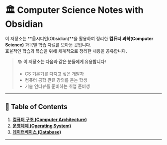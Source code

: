 
# 🏛️ Computer Science Notes with Obsidian

이 저장소는 **옵시디언(Obsidian)**을 활용하여 정리한 **컴퓨터 과학(Computer Science)** 과목별 학습 자료를 모아둔 곳입니다.  
효율적인 학습과 복습을 위해 체계적으로 정리한 내용을 공유합니다.  

> 📚 **이 저장소는 다음과 같은 분들에게 유용합니다!**  
> - CS 기본기를 다지고 싶은 개발자  
> - 컴퓨터 공학 관련 강의를 듣는 학생  
> - 기술 인터뷰를 준비하는 취업 준비생  

---

## 📖 Table of Contents

1. **[컴퓨터 구조 (Computer Architecture)](Computer%20Architecture.md)**
2. **[운영체제 (Operating System)](Operating%20System.md)**
3. **[데이터베이스 (Database)](Database.md)**


---


